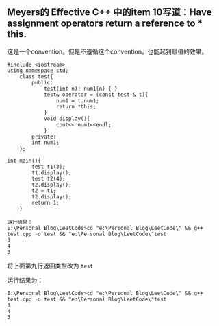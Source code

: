 ## Meyers的 Effective C++ 中的item 10写道：Have assignment operators return a reference to * this.
这是一个convention。但是不遵循这个convention，也能起到赋值的效果。
```
#include <iostream>
using namespace std;
    class test{
        public:
            test(int n): num1(n) { }
            test& operator = (const test & t){
                num1 = t.num1;
                return *this;
            }
            void display(){
                cout<< num1<<endl;
            }
        private:
        int num1;
    };
    
int main(){
        test t1(3);
        t1.display();
        test t2(4);
        t2.display();
        t2 = t1;
        t2.display();
        return 1;
    }

运行结果：
E:\Personal Blog\LeetCode>cd "e:\Personal Blog\LeetCode\" && g++ test.cpp -o test && "e:\Personal Blog\LeetCode\"test
3
4
3
```
将上面第九行返回类型改为 `test`

运行结果为：
```
E:\Personal Blog\LeetCode>cd "e:\Personal Blog\LeetCode\" && g++ test.cpp -o test && "e:\Personal Blog\LeetCode\"test
3
4
3
```